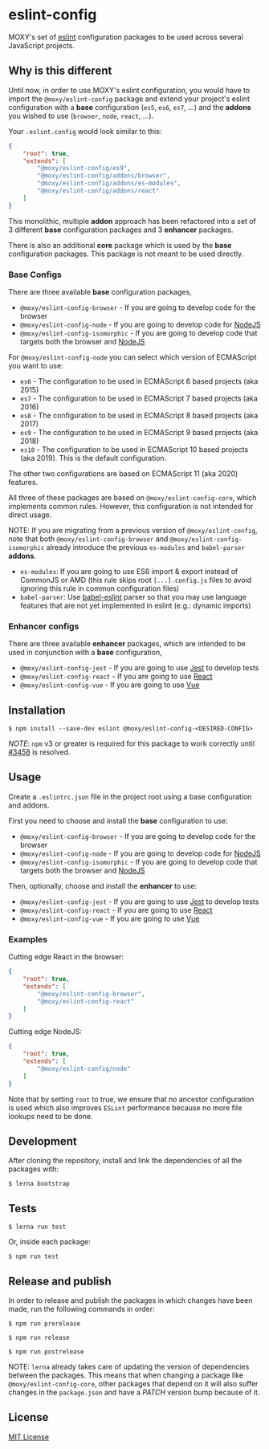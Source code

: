 # eslint-config

MOXY's set of [eslint](http://eslint.org/) configuration packages to be used across several JavaScript projects.

## Why is this different

Until now, in order to use MOXY's eslint configuration, you would have to import the `@moxy/eslint-config` package and extend your project's eslint configuration with a **base** configuration (`es5`, `es6`, `es7`, ...) and the **addons** you wished to use (`browser`, `node`, `react`, ...).

Your `.eslint.config` would look similar to this:

```json
{
    "root": true,
    "extends": [
        "@moxy/eslint-config/es9",
        "@moxy/eslint-config/addons/browser",
        "@moxy/eslint-config/addons/es-modules",
        "@moxy/eslint-config/addons/react"
    ]
}
```

This monolithic, multiple **addon** approach has been refactored into a set of 3 different **base** configuration packages and 3 **enhancer** packages.

There is also an additional **core** package which is used by the **base** configuration packages. This package is not meant to be used directly.

### Base Configs

There are three available **base** configuration packages,

- `@moxy/eslint-config-browser` - If you are going to develop code for the browser
- `@moxy/eslint-config-node` - If you are going to develop code for [NodeJS](nodejs.org)
- `@moxy/eslint-config-isomorphic` - If you are going to develop code that targets both the browser and [NodeJS](nodejs.org)

For  `@moxy/eslint-config-node` you can select which version of ECMAScript you want to use:
- `es6` - The configuration to be used in ECMAScript 6 based projects (aka 2015)
- `es7` - The configuration to be used in ECMAScript 7 based projects (aka 2016)
- `es8` - The configuration to be used in ECMAScript 8 based projects (aka 2017)
- `es9` - The configuration to be used in ECMAScript 9 based projects (aka 2018)
- `es10` - The configuration to be used in ECMAScript 10 based projects (aka 2019). This is the default configuration.

The other two configurations are based on ECMAScript 11 (aka 2020) features.

All three of these packages are based on `@moxy/eslint-config-core`, which implements common rules. However, this configuration is not intended for direct usage.

NOTE: If you are migrating from a previous version of `@moxy/eslint-config`, note that both `@moxy/eslint-config-browser` and `@moxy/eslint-config-isomorphic` already introduce the previous `es-modules` and `babel-parser` **addons**.

- `es-modules`: If you are going to use ES6 import & export instead of CommonJS or AMD (this rule skips root `[...].config.js` files to avoid ignoring this rule in common configuration files)
- `babel-parser`: Use [babel-eslint](https://github.com/babel/babel-eslint) parser so that you may use language features that are not yet implemented in eslint (e.g.: dynamic imports)

### Enhancer configs

There are three available **enhancer** packages, which are intended to be used in conjunction with a **base** configuration,

- `@moxy/eslint-config-jest` - If you are going to use [Jest](https://facebook.github.io/jest/) to develop tests
- `@moxy/eslint-config-react` - If you are going to use [React](https://reactjs.org/)
- `@moxy/eslint-config-vue` - If you are going to use [Vue](https://vuejs.org/)


## Installation

`$ npm install --save-dev eslint @moxy/eslint-config-<DESIRED-CONFIG>`

*NOTE*: `npm` v3 or greater is required for this package to work correctly until [#3458](https://github.com/eslint/eslint/issues/3458) is resolved.


## Usage

Create a `.eslintrc.json` file in the project root using a base configuration and addons.

First you need to choose and install the **base** configuration to use:

- `@moxy/eslint-config-browser` - If you are going to develop code for the browser
- `@moxy/eslint-config-node` - If you are going to develop code for [NodeJS](nodejs.org)
- `@moxy/eslint-config-isomorphic` - If you are going to develop code that targets both the browser and [NodeJS](nodejs.org)

Then, optionally, choose and install the **enhancer** to use:

- `@moxy/eslint-config-jest` - If you are going to use [Jest](https://facebook.github.io/jest/) to develop tests
- `@moxy/eslint-config-react` - If you are going to use [React](https://reactjs.org/)
- `@moxy/eslint-config-vue` - If you are going to use [Vue](https://vuejs.org/)


### Examples

Cutting edge React in the browser:

```json
{
    "root": true,
    "extends": [
        "@moxy/eslint-config-browser",
        "@moxy/eslint-config-react"
    ]
}
```

Cutting edge NodeJS:

```json
{
    "root": true,
    "extends": [
        "@moxy/eslint-config/node"
    ]
}
```

Note that by setting `root` to true, we ensure that no ancestor configuration is used which also improves `ESLint` performance because no more file lookups need to be done.


## Development

After cloning the repository, install and link the dependencies of all the packages with:

`$ lerna bootstrap`

## Tests

`$ lerna run test`

Or, inside each package:

`$ npm run test`

## Release and publish

In order to release and publish the packages in which changes have been made, run the following commands in order:

`$ npm run prerelease`

`$ npm run release`

`$ npm run postrelease`

NOTE: `lerna` already takes care of updating the version of dependencies between the packages. This means that when changing a package like `@moxy/eslint-config-core`, other packages that depend on it will also suffer changes in the `package.json` and have a _PATCH_ version bump because of it.


## License

[MIT License](http://opensource.org/licenses/MIT)
